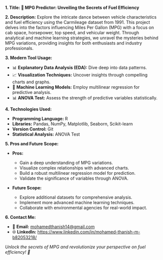 **1. Title: 🚗 MPG Predictor: Unveiling the Secrets of Fuel Efficiency**

**2. Description:**
   Explore the intricate dance between vehicle characteristics and fuel efficiency using the Carmileage dataset from 1991. This project delves into the factors influencing Miles Per Gallon (MPG) with a focus on cab space, horsepower, top speed, and vehicular weight. Through analytical and machine learning strategies, we unravel the mysteries behind MPG variations, providing insights for both enthusiasts and industry professionals.

**3. Modern Tool Usage:**
   - 📊 **Explanatory Data Analysis (EDA):** Dive deep into data patterns.
   - 📈 **Visualization Techniques:** Uncover insights through compelling charts and graphs.
   - 🤖 **Machine Learning Models:** Employ multilinear regression for predictive analysis.
   - 📊 **ANOVA Test:** Assess the strength of predictive variables statistically.

**4. Technologies Used:**
   - **Programming Language:** R
   - **Libraries:** Pandas, NumPy, Matplotlib, Seaborn, Scikit-learn
   - **Version Control:** Git
   - **Statistical Analysis:** ANOVA Test

**5. Pros and Future Scope:**
   - **Pros:**
     - Gain a deep understanding of MPG variations.
     - Visualize complex relationships with advanced charts.
     - Build a robust multilinear regression model for prediction.
     - Validate the significance of variables through ANOVA.

   - **Future Scope:**
     - Explore additional datasets for comprehensive analysis.
     - Implement more advanced machine learning techniques.
     - Collaborate with environmental agencies for real-world impact.

**6. Contact Me:**
   - 📧 **Email:** mohamedthanish14@gmail.com
   - 🌐 **LinkedIn:** https://www.linkedin.com/in/mohamed-thanish-m-b82053218/

*Unlock the secrets of MPG and revolutionize your perspective on fuel efficiency! 🚀*
